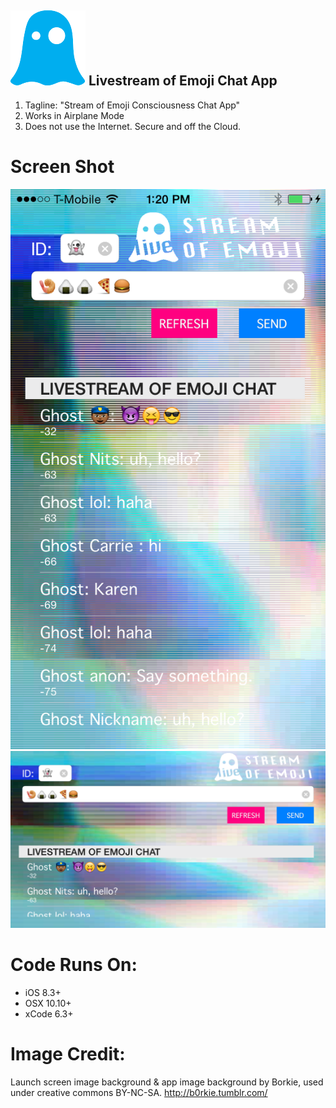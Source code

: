 ## ![ScreenShot](https://github.com/marceadecker/GhostChat-iOS/blob/master/IMAGES/appIcon/120.png) Livestream of Emoji Chat App
1. Tagline: "Stream of Emoji Consciousness Chat App" 
2. Works in Airplane Mode
3. Does not use the Internet. Secure and off the Cloud.  

# Screen Shot
![ScreenShot](https://github.com/marceadecker/GhostChat-iOS/blob/master/IMAGES/screenshotPORTRAIT.PNG)
![Screenshot](https://github.com/marceadecker/GhostChat-iOS/blob/master/IMAGES/screenshotLANDSCAPE.PNG)

# Code Runs On:
+ iOS 8.3+
+ OSX 10.10+
+ xCode 6.3+

# Image Credit:
Launch screen image background & app image background by Borkie, used under creative commons BY-NC-SA. http://b0rkie.tumblr.com/
